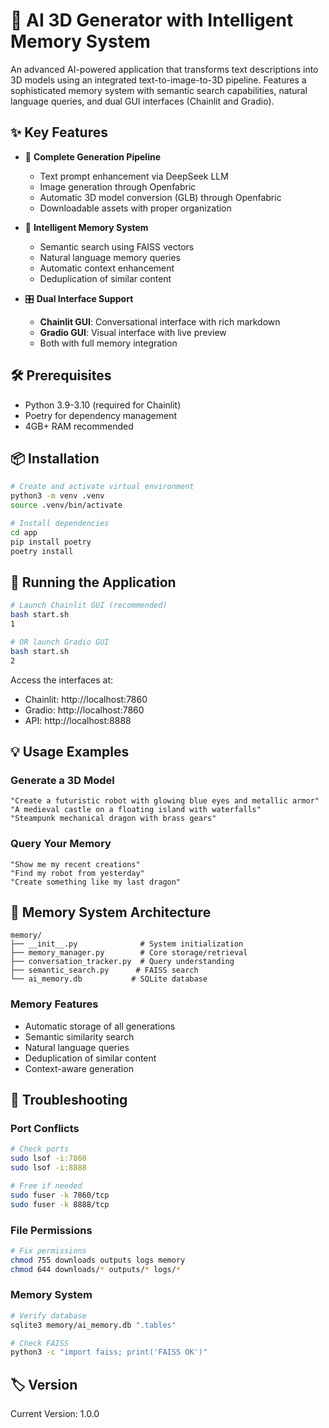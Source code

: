 # 🚀 AI 3D Generator with Intelligent Memory System

An advanced AI-powered application that transforms text descriptions into 3D models using an integrated text-to-image-to-3D pipeline. Features a sophisticated memory system with semantic search capabilities, natural language queries, and dual GUI interfaces (Chainlit and Gradio).

## ✨ Key Features

- 🎨 **Complete Generation Pipeline**
  - Text prompt enhancement via DeepSeek LLM
  - Image generation through Openfabric
  - Automatic 3D model conversion (GLB) through Openfabric
  - Downloadable assets with proper organization

- 🧠 **Intelligent Memory System**
  - Semantic search using FAISS vectors
  - Natural language memory queries
  - Automatic context enhancement
  - Deduplication of similar content

- 🎛️ **Dual Interface Support**
  - **Chainlit GUI**: Conversational interface with rich markdown
  - **Gradio GUI**: Visual interface with live preview
  - Both with full memory integration

## 🛠️ Prerequisites

- Python 3.9-3.10 (required for Chainlit)
- Poetry for dependency management
- 4GB+ RAM recommended

## 📦 Installation

```bash
# Create and activate virtual environment
python3 -m venv .venv
source .venv/bin/activate

# Install dependencies
cd app
pip install poetry
poetry install
```

## 🚀 Running the Application

```bash
# Launch Chainlit GUI (recommended)
bash start.sh 
1

# OR launch Gradio GUI
bash start.sh
2
```

Access the interfaces at:
- Chainlit: http://localhost:7860
- Gradio: http://localhost:7860 
- API: http://localhost:8888

## 💡 Usage Examples

### Generate a 3D Model
```
"Create a futuristic robot with glowing blue eyes and metallic armor"
"A medieval castle on a floating island with waterfalls"
"Steampunk mechanical dragon with brass gears"
```

### Query Your Memory
```
"Show me my recent creations"
"Find my robot from yesterday"
"Create something like my last dragon"
```

## 🧠 Memory System Architecture

```
memory/
├── __init__.py              # System initialization
├── memory_manager.py        # Core storage/retrieval
├── conversation_tracker.py  # Query understanding
├── semantic_search.py      # FAISS search
└── ai_memory.db           # SQLite database
```

### Memory Features
- Automatic storage of all generations
- Semantic similarity search
- Natural language queries
- Deduplication of similar content
- Context-aware generation

## 🔧 Troubleshooting

### Port Conflicts
```bash
# Check ports
sudo lsof -i:7860
sudo lsof -i:8888

# Free if needed
sudo fuser -k 7860/tcp
sudo fuser -k 8888/tcp
```

### File Permissions
```bash
# Fix permissions
chmod 755 downloads outputs logs memory
chmod 644 downloads/* outputs/* logs/*
```

### Memory System
```bash
# Verify database
sqlite3 memory/ai_memory.db ".tables"

# Check FAISS
python3 -c "import faiss; print('FAISS OK')"
```

## 🏷️ Version
Current Version: 1.0.0